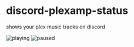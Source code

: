 # discord-plexamp-status
 shows your plex music tracks on discord



![playing](https://github.com/mxmmxx/discord-plexamp-status/assets/102934335/37e3a3c0-9811-44e8-88db-8e334fb77616)
![paused](https://github.com/mxmmxx/discord-plexamp-status/assets/102934335/3671637f-3fc9-4d9f-ac02-c5d2535f7a01)
